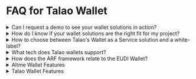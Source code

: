 # FAQ for Talao Wallet

<details>
    <summary>Can I request a demo to see your wallet solutions in action?</summary>

    Absolutely. [Reach out to us](https://qhf0siml406.typeform.com/to/PdULRDIV?typeform-source=talao.io) to schedule a demo, and we'll provide you with an in-depth look at how our wallet solutions can elevate your project.
</details>

<details>
    <summary>How do I know if your wallet solutions are the right fit for my project?</summary>

    Our team of experts is here to assist you in assessing your project's requirements and goals. [Contact us](https://qhf0siml406.typeform.com/to/PdULRDIV?typeform-source=talao.io), and we'll guide you through how our solutions can align with your needs.
</details>

<details>
    <summary>How to choose between Talao's Wallet as a Service solution and a white-label?</summary>

    When deciding between Talao's Wallet as a Service (WaaS) and our white-label solution, consider the following factors:

    - **Multi-usage Needs:** If your wallet needs to support a variety of use cases, our WaaS solution is ideal for its versatility and flexibility.
    - **Project Type (PoC or Production):** For production projects, our white-label solution offers a dedicated and simplified user experience, ensuring a tailored interface for your specific needs.
    - **Budget and Specific Requirements:** Your choice will depend on your project's budget and unique requirements. Evaluate whether your project is in the production phase or a proof of concept to determine the best fit.
</details>

<details>
    <summary>What tech does Talao wallets support?</summary>

    - **VC/VP formats:** JSON-LD, JWT, SD-JWT, JSON-LD ZKP
    - **Protocols:** OIDC4VCI (Pre-authorized code flow, User PIN, Authorization code flow, Deferred endpoint), OIDC4VP, SIOPV2 (Last draft), Presentation definition, Presentation submission
    - **Supported DID methods:** did:key, did:jwk, did:web, did:ion, did:hedera, did:tz, did:pkh, did:ebsi, did:polygonid, PolygonId Iden3 protocol, DIF Presentation Exchange v2.0
    - **OIDC4VC profiles:** EBSI-V3, DIIP, OWF, GAIA-X
    - **Compatible issuers and verifiers:** Walt.id, Sphereon, Authlete, SICPA, Netecetera, Meeco (soon more)
    - 👉 [Read more about our tech stack](https://talao.io/blog/building-future-proof-digital-identity-wallets-with-talaos-technology-stack/)
</details>

<details>
    <summary>How does the ARF framework relate to the EUDI Wallet?</summary>

    The ARF (Architecture Reference Framework) provides the technical guidelines and standards for the development and interoperability of the EUDI Wallet. It ensures that the wallet adheres to the highest security and privacy standards.
</details>

<details>
    <summary>Altme Wallet Features</summary>

    1. Same features as Talao wallet
    2. Available on [Apple Store](https://apps.apple.com/us/app/talao-wallet/id1582183266#?platform=iphone) and [Google Store](https://play.google.com/store/apps/details?id=co.talao.wallet)
    3. Blockchain support: Tezos, Ethereum, Polygon, Fantom, BNB
    4. Send/receive crypto, token, NFT
    5. Buy crypto through wert.io exchange

    👉 Visit Altme's landing page: [https://altme.io](https://altme.io)
</details>

<details>
    <summary>Talao Wallet Features</summary>

    1. Available on [Google Store](https://play.google.com/store/apps/details?id=co.talao.wallet) and [Apple Store](https://apps.apple.com/us/app/talao-wallet/id1582183266#?platform=iphone)

    2. **Protocol OIDC4VC:**
       - OIDC4VCI Draft 11 and 13
       - OIDC4VP Draft 20
       - SIOPV2 Draft 12
       - VC Format: `ldp_vc`, `vc_jwt_json`, `sd-jwt`

    3. **OIDC4VCI:**
       - Flow: Authorization code flow, pre-authorized code flow with Tx
       - Supported endpoints: credential, deferred, PAR, wallet attestation (Assertion), PKCE, scope and authorization details
       - Client authentication methods: none, client secret basic, client secret post, jwt
       - Identifier: JWK, JWK Thumprint, did:key, did:jwk, did:pkh
       - Proof type: jwt, ldp_vp

    4. **OIDC4VP:**
       - client_id_scheme: did, verifier, X509
       - request object and request_uri
       - Direct_post and direct_post.jwt
       - PEX 2.0 partial

    5. **Signature Suite:**
       - Jose: ES256, ES256K, EdDSA
       - Linked Data Proof: Ed25519Signature2018, RsaSignature2018

    6. **Other Features:**
       - Bitstring status list 1.0 and IETF token status list
       - OIDC4VC Embedded profile: HAIP, EBSI-V3 (compliant wallet), DIIP V2.1, DIIP V3.0
       - Talao DID resolver for issuer/verifier: `did:web`, `did:ethr`, `did:ebsi`, `did:dht`
       - Wallet user authentication: PIN and biometric
       - User chat through Matrix.org
       - Developer mode
       - Embedded issuer marketplace
       - Compliant with: Waltid, Sphereon, Sicpa, Authlete tools
       - Open source code
       - Wallet as a Service with SLA

    👉 Learn more: [https://talao.io/talao-wallet](https://talao.io/talao-wallet)
</details>